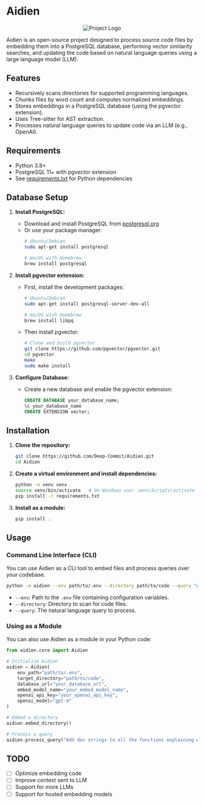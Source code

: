 # Aidien

<p align="center">
  <img src="https://avatars.githubusercontent.com/u/198416177?v=4&size=200" alt="Project Logo" />
</p>

Aidien is an open-source project designed to process source code files by embedding them into a PostgreSQL database, performing vector similarity searches, and updating the code based on natural language queries using a large language model (LLM).

## Features

- Recursively scans directories for supported programming languages.
- Chunks files by word count and computes normalized embeddings.
- Stores embeddings in a PostgreSQL database (using the pgvector extension).
- Uses Tree-sitter for AST extraction.
- Processes natural language queries to update code via an LLM (e.g., OpenAI).

## Requirements

- Python 3.8+
- PostgreSQL 11+ with pgvector extension
- See [requirements.txt](requirements.txt) for Python dependencies

## Database Setup

1. **Install PostgreSQL:**
   - Download and install PostgreSQL from [postgresql.org](https://www.postgresql.org/download/)
   - Or use your package manager:
     ```bash
     # Ubuntu/Debian
     sudo apt-get install postgresql

     # macOS with Homebrew
     brew install postgresql
     ```

2. **Install pgvector extension:**
   - First, install the development packages:
     ```bash
     # Ubuntu/Debian
     sudo apt-get install postgresql-server-dev-all

     # macOS with Homebrew
     brew install libpq
     ```
   - Then install pgvector:
     ```bash
     # Clone and build pgvector
     git clone https://github.com/pgvector/pgvector.git
     cd pgvector
     make
     sudo make install
     ```

3. **Configure Database:**
   - Create a new database and enable the pgvector extension:
     ```sql
     CREATE DATABASE your_database_name;
     \c your_database_name
     CREATE EXTENSION vector;
     ```

## Installation

1. **Clone the repository:**
   ```bash
   git clone https://github.com/Deep-Commit/Aidien.git
   cd Aidien
   ```

2. **Create a virtual environment and install dependencies:**
   ```bash
   python -m venv venv
   source venv/bin/activate   # On Windows use: venv\Scripts\activate
   pip install -r requirements.txt
   ```

3. **Install as a module:**
   ```bash
   pip install .
   ```

## Usage

### Command Line Interface (CLI)

You can use Aidien as a CLI tool to embed files and process queries over your codebase.

```bash
python -m aidien --env path/to/.env --directory path/to/code --query "Add doc strings to all the functions explaining what they do."
```

- `--env`: Path to the `.env` file containing configuration variables.
- `--directory`: Directory to scan for code files.
- `--query`: The natural language query to process.

### Using as a Module

You can also use Aidien as a module in your Python code:

```python
from aidien.core import Aidien

# Initialize Aidien
aidien = Aidien(
    env_path="path/to/.env",
    target_directory="path/to/code",
    database_url="your_database_url",
    embed_model_name="your_embed_model_name",
    openai_api_key="your_openai_api_key",
    openai_model="gpt-4"
)

# Embed a directory
aidien.embed_directory()

# Process a query
aidien.process_query("Add doc strings to all the functions explaining what they do.")
```

## TODO

- [ ] Optimize embedding code
- [ ] Improve context sent to LLM
- [ ] Support for more LLMs
- [ ] Support for hosted embedding models